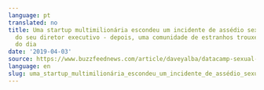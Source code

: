 ```yaml
---
language: pt
translated: no
title: Uma startup multimilionária escondeu um incidente de assédio sexual por parte
  do seu diretor executivo - depois, uma comunidade de estranhos trouxe-o para a luz
  do dia
date: '2019-04-03'
source: https://www.buzzfeednews.com/article/daveyalba/datacamp-sexual-harassment-metoo-tech-startup
language: en
slug: uma_startup_multimilionária_escondeu_um_incidente_de_assédio_sexual_por_parte_do_seu_diretor_executivo_depois_uma_comunidade_de_estranhos_trouxe_o_para_a_luz_do_dia
---
```




